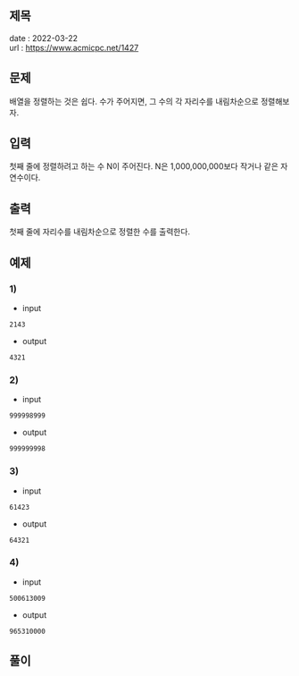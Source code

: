 제목
---

date : 2022-03-22\
url : https://www.acmicpc.net/1427

문제
---
배열을 정렬하는 것은 쉽다. 수가 주어지면, 그 수의 각 자리수를 내림차순으로 정렬해보자.

입력
---
첫째 줄에 정렬하려고 하는 수 N이 주어진다. N은 1,000,000,000보다 작거나 같은 자연수이다.

출력
---
첫째 줄에 자리수를 내림차순으로 정렬한 수를 출력한다.

예제
--

### 1)
- input
```
2143
```

- output
```
4321
```

### 2)

- input
```
999998999
```

- output
```
999999998
```

### 3)

- input
```
61423
```

- output
```
64321
```

### 4)

- input
```
500613009
```

- output
```
965310000
```

풀이
---

